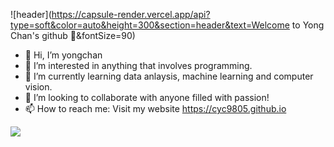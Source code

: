 ![header](https://capsule-render.vercel.app/api?type=soft&color=auto&height=300&section=header&text=Welcome to Yong Chan's github 👋&fontSize=90)

- 👋 Hi, I’m yongchan
- 👀 I’m interested in anything that involves programming.
- 🌱 I’m currently learning data anlaysis, machine learning and computer vision.
- 💞️ I’m looking to collaborate with anyone filled with passion! 
- 📫 How to reach me: Visit my website  https://cyc9805.github.io

<img src="https://img.shields.io/badge/My Capabilities-FFCA28?style=flat-square&logo=Python&logoColor=FFCA28"/>
<!---
cyc9805/cyc9805 is a ✨ special ✨ repository because its `README.md` (this file) appears on your GitHub profile.
You can click the Preview link to take a look at your changes.
--->
